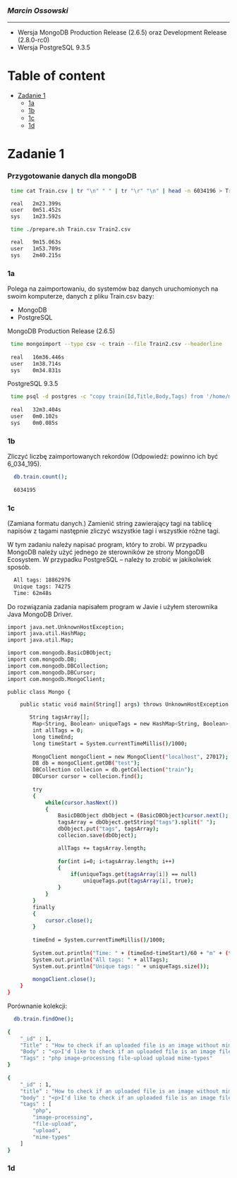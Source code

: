 ### *Marcin Ossowski*

----

* Wersja MongoDB Production Release (2.6.5) oraz Development Release (2.8.0-rc0)
* Wersja PostgreSQL 9.3.5


# Table of content
- [Zadanie 1](#zad1)
    - [1a](#1a)
    - [1b](#1b)
    - [1c](#1c)
    - [1d](#1d)
  

# Zadanie 1

### Przygotowanie danych dla mongoDB

```bash 
 time cat Train.csv | tr "\n" " " | tr "\r" "\n" | head -n 6034196 > Train2.csv

 real   2m23.399s
 user   0m51.452s
 sys    1m23.592s
```
```bash 
 time ./prepare.sh Train.csv Train2.csv

 real   9m15.063s
 user   1m53.709s
 sys    2m40.215s
```

### 1a
Polega na zaimportowaniu, do systemów baz danych uruchomionych na swoim komputerze, danych z pliku Train.csv bazy:

  *  MongoDB
  *  PostgreSQL

MongoDB Production Release (2.6.5)

```bash
 time mongoimport --type csv -c train --file Train2.csv --headerline
 
 real   16m36.446s
 user   1m38.714s
 sys    0m34.831s
```

PostgreSQL 9.3.5

```bash
 time psql -d postgres -c "copy train(Id,Title,Body,Tags) from '/home/marcin/Downloads/Train.csv' with delimiter ',' csv header;"
 
 real   32m3.404s
 user   0m0.102s
 sys    0m0.085s
```
 
### 1b
Zliczyć liczbę zaimportowanych rekordów (Odpowiedź: powinno ich być 6_034_195).

```bash
  db.train.count();
  
  6034195
```

### 1c
(Zamiana formatu danych.) Zamienić string zawierający tagi na tablicę napisów z tagami następnie zliczyć wszystkie tagi i wszystkie różne tagi.

W tym zadaniu należy napisać program, który to zrobi. W przypadku MongoDB należy użyć jednego ze sterowników ze  strony MongoDB Ecosystem. W przypadku PostgreSQL – należy to zrobić w jakikolwiek sposób.

```bash
  All tags: 18862976
  Unique tags: 74275
  Time: 62m48s
```

Do rozwiązania zadania napisałem program w Javie i użyłem sterownika Java MongoDB Driver.

```bash
import java.net.UnknownHostException;
import java.util.HashMap;
import java.util.Map;

import com.mongodb.BasicDBObject;
import com.mongodb.DB;
import com.mongodb.DBCollection;
import com.mongodb.DBCursor;
import com.mongodb.MongoClient;

public class Mongo {

	public static void main(String[] args) throws UnknownHostException {

       String tagsArray[];
        Map<String, Boolean> uniqueTags = new HashMap<String, Boolean>();
        int allTags = 0;
        long timeEnd;
        long timeStart = System.currentTimeMillis()/1000;
        
        MongoClient mongoClient = new MongoClient("localhost", 27017);
        DB db = mongoClient.getDB("test");     
        DBCollection collecion = db.getCollection("train");
        DBCursor cursor = collecion.find();
        
        try 
        {
            while(cursor.hasNext()) 
            {
                BasicDBObject dbObject = (BasicDBObject)cursor.next();
                tagsArray = dbObject.getString("tags").split(" ");
                dbObject.put("tags", tagsArray);
                collecion.save(dbObject);

                allTags += tagsArray.length;
                
                for(int i=0; i<tagsArray.length; i++) 
                {
                    if(uniqueTags.get(tagsArray[i]) == null)
                        uniqueTags.put(tagsArray[i], true);
                }
            }          
        } 
        finally 
        {
            cursor.close();
        }
        
        timeEnd = System.currentTimeMillis()/1000;
        
        System.out.println("Time: " + (timeEnd-timeStart)/60 + "m" + (timeEnd-timeStart)%60 + "s");
        System.out.println("All tags: " + allTags);
        System.out.println("Unique tags: " + uniqueTags.size());
        
        mongoClient.close();
    }
}
```

Porównanie kolekcji:

```bash
  db.train.findOne();
  
{
    "_id" : 1,
    "Title" : "How to check if an uploaded file is an image without mime type?",
    "Body" : "<p>I'd like to check if an uploaded file is an image file (e.g png, jpg, jpeg, gif, bmp) or another file. The problem is that I'm using Uploadify to upload the files, which changes the mime type and gives a 'text/octal' or something as the mime type, no matter which file type you upload.</p>  <p>Is there a way to check if the uploaded file is an image apart from checking the file extension using PHP?</p> ",
    "Tags" : "php image-processing file-upload upload mime-types"
}
  
{
	"_id" : 1,
	"title" : "How to check if an uploaded file is an image without mime type?",
	"body" : "<p>I'd like to check if an uploaded file is an image file (e.g png, jpg, jpeg, gif, bmp) or another file. The problem is that I'm using Uploadify to upload the files, which changes the mime type and gives a 'text/octal' or something as the mime type, no matter which file type you upload.</p>  <p>Is there a way to check if the uploaded file is an image apart from checking the file extension using PHP?</p> ",
	"tags" : [
		"php",
		"image-processing",
		"file-upload",
		"upload",
		"mime-types"
	]
}
```

### 1d

  
